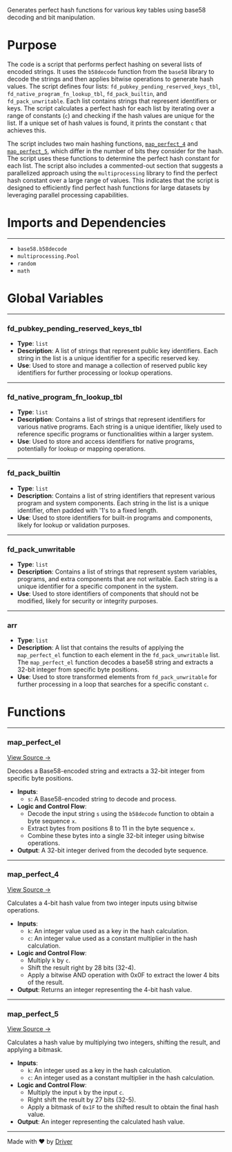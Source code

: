 <!--------------------------------------------------------------------------------->
<!-- IMPORTANT: This file is auto-generated by Driver (https://driver.ai). -------->
<!-- Manual edits may be overwritten on future commits. --------------------------->
<!--------------------------------------------------------------------------------->

Generates perfect hash functions for various key tables using base58 decoding and bit manipulation.

# Purpose
The code is a script that performs perfect hashing on several lists of encoded strings. It uses the `b58decode` function from the `base58` library to decode the strings and then applies bitwise operations to generate hash values. The script defines four lists: `fd_pubkey_pending_reserved_keys_tbl`, `fd_native_program_fn_lookup_tbl`, `fd_pack_builtin`, and `fd_pack_unwritable`. Each list contains strings that represent identifiers or keys. The script calculates a perfect hash for each list by iterating over a range of constants (`c`) and checking if the hash values are unique for the list. If a unique set of hash values is found, it prints the constant `c` that achieves this.

The script includes two main hashing functions, [`map_perfect_4`](<#map_perfect_4>) and [`map_perfect_5`](<#map_perfect_5>), which differ in the number of bits they consider for the hash. The script uses these functions to determine the perfect hash constant for each list. The script also includes a commented-out section that suggests a parallelized approach using the `multiprocessing` library to find the perfect hash constant over a large range of values. This indicates that the script is designed to efficiently find perfect hash functions for large datasets by leveraging parallel processing capabilities.
# Imports and Dependencies

---
- `base58.b58decode`
- `multiprocessing.Pool`
- `random`
- `math`


# Global Variables

---
### fd\_pubkey\_pending\_reserved\_keys\_tbl
- **Type**: ``list``
- **Description**: A list of strings that represent public key identifiers. Each string in the list is a unique identifier for a specific reserved key.
- **Use**: Used to store and manage a collection of reserved public key identifiers for further processing or lookup operations.


---
### fd\_native\_program\_fn\_lookup\_tbl
- **Type**: ``list``
- **Description**: Contains a list of strings that represent identifiers for various native programs. Each string is a unique identifier, likely used to reference specific programs or functionalities within a larger system.
- **Use**: Used to store and access identifiers for native programs, potentially for lookup or mapping operations.


---
### fd\_pack\_builtin
- **Type**: ``list``
- **Description**: Contains a list of string identifiers that represent various program and system components. Each string in the list is a unique identifier, often padded with '1's to a fixed length.
- **Use**: Used to store identifiers for built-in programs and components, likely for lookup or validation purposes.


---
### fd\_pack\_unwritable
- **Type**: ``list``
- **Description**: Contains a list of strings that represent system variables, programs, and extra components that are not writable. Each string is a unique identifier for a specific component in the system.
- **Use**: Used to store identifiers of components that should not be modified, likely for security or integrity purposes.


---
### arr
- **Type**: ``list``
- **Description**: A list that contains the results of applying the `map_perfect_el` function to each element in the `fd_pack_unwritable` list. The `map_perfect_el` function decodes a base58 string and extracts a 32-bit integer from specific byte positions.
- **Use**: Used to store transformed elements from `fd_pack_unwritable` for further processing in a loop that searches for a specific constant `c`.


# Functions

---
### map\_perfect\_el<!-- {{#callable:firedancer/contrib/codegen/gen_map_perfect.map_perfect_el}} -->
[View Source →](<../../../../contrib/codegen/gen_map_perfect.py#L88>)

Decodes a Base58-encoded string and extracts a 32-bit integer from specific byte positions.
- **Inputs**:
    - `s`: A Base58-encoded string to decode and process.
- **Logic and Control Flow**:
    - Decode the input string `s` using the `b58decode` function to obtain a byte sequence `x`.
    - Extract bytes from positions 8 to 11 in the byte sequence `x`.
    - Combine these bytes into a single 32-bit integer using bitwise operations.
- **Output**: A 32-bit integer derived from the decoded byte sequence.


---
### map\_perfect\_4<!-- {{#callable:firedancer/contrib/codegen/gen_map_perfect.map_perfect_4}} -->
[View Source →](<../../../../contrib/codegen/gen_map_perfect.py#L92>)

Calculates a 4-bit hash value from two integer inputs using bitwise operations.
- **Inputs**:
    - `k`: An integer value used as a key in the hash calculation.
    - `c`: An integer value used as a constant multiplier in the hash calculation.
- **Logic and Control Flow**:
    - Multiply `k` by `c`.
    - Shift the result right by 28 bits (32-4).
    - Apply a bitwise AND operation with 0x0F to extract the lower 4 bits of the result.
- **Output**: Returns an integer representing the 4-bit hash value.


---
### map\_perfect\_5<!-- {{#callable:firedancer/contrib/codegen/gen_map_perfect.map_perfect_5}} -->
[View Source →](<../../../../contrib/codegen/gen_map_perfect.py#L95>)

Calculates a hash value by multiplying two integers, shifting the result, and applying a bitmask.
- **Inputs**:
    - `k`: An integer used as a key in the hash calculation.
    - `c`: An integer used as a constant multiplier in the hash calculation.
- **Logic and Control Flow**:
    - Multiply the input `k` by the input `c`.
    - Right shift the result by 27 bits (32-5).
    - Apply a bitmask of `0x1F` to the shifted result to obtain the final hash value.
- **Output**: An integer representing the calculated hash value.



---
Made with ❤️ by [Driver](https://www.driver.ai/)